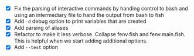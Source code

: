 - [x] Fix the parsing of interactive commands by handing control to bash and using an intermediary file to hand the output from bash to fish
- [x] Add `-d` debug option to print variables that are created
- [x] Add parsing of aliases
- [x] Refactor to make it less verbose. Collapse fenv.fish and fenv.main.fish. This is helpful when we start adding additional options.
- [x] Add `--test` option
